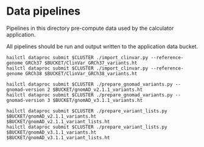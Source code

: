 # Data pipelines

Pipelines in this directory pre-compute data used by the calculator application.

All pipelines should be run and output written to the application data bucket.

```
hailctl dataproc submit $CLUSTER ./import_clinvar.py --reference-genome GRCh37 $BUCKET/ClinVar_GRCh37_variants.ht
hailctl dataproc submit $CLUSTER ./import_clinvar.py --reference-genome GRCh38 $BUCKET/ClinVar_GRCh38_variants.ht

hailctl dataproc submit $CLUSTER ./prepare_gnomad_variants.py --gnomad-version 2 $BUCKET/gnomAD_v2.1.1_variants.ht
hailctl dataproc submit $CLUSTER ./prepare_gnomad_variants.py --gnomad-version 3 $BUCKET/gnomAD_v3.1.1_variants.ht

hailctl dataproc submit $CLUSTER ./prepare_variant_lists.py $BUCKET/gnomAD_v2.1.1_variants.ht $BUCKET/gnomAD_v2.1.1_variant_lists.ht
hailctl dataproc submit $CLUSTER ./prepare_variant_lists.py $BUCKET/gnomAD_v3.1.1_variants.ht $BUCKET/gnomAD_v3.1.1_variant_lists.ht
```
